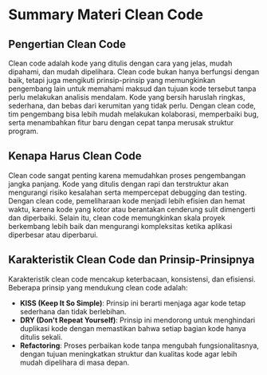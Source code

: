# Summary Materi Clean Code

## Pengertian Clean Code

Clean code adalah kode yang ditulis dengan cara yang jelas, mudah dipahami, dan mudah dipelihara. Clean code bukan hanya berfungsi dengan baik, tetapi juga mengikuti prinsip-prinsip yang memungkinkan pengembang lain untuk memahami maksud dan tujuan kode tersebut tanpa perlu melakukan analisis mendalam. Kode yang bersih haruslah ringkas, sederhana, dan bebas dari kerumitan yang tidak perlu. Dengan clean code, tim pengembang bisa lebih mudah melakukan kolaborasi, memperbaiki bug, serta menambahkan fitur baru dengan cepat tanpa merusak struktur program.

## Kenapa Harus Clean Code

Clean code sangat penting karena memudahkan proses pengembangan jangka panjang. Kode yang ditulis dengan rapi dan terstruktur akan mengurangi risiko kesalahan serta mempercepat debugging dan testing. Dengan clean code, pemeliharaan kode menjadi lebih efisien dan hemat waktu, karena kode yang kotor atau berantakan cenderung sulit dimengerti dan diperbaiki. Selain itu, clean code memungkinkan skala proyek berkembang lebih baik dan mengurangi kompleksitas ketika aplikasi diperbesar atau diperbarui.

## Karakteristik Clean Code dan Prinsip-Prinsipnya

Karakteristik clean code mencakup keterbacaan, konsistensi, dan efisiensi. Beberapa prinsip yang mendukung clean code adalah:

- **KISS (Keep It So Simple)**: Prinsip ini berarti menjaga agar kode tetap sederhana dan tidak berlebihan.
- **DRY (Don't Repeat Yourself)**: Prinsip ini mendorong untuk menghindari duplikasi kode dengan memastikan bahwa setiap bagian kode hanya ditulis sekali.
- **Refactoring**: Proses perbaikan kode tanpa mengubah fungsionalitasnya, dengan tujuan meningkatkan struktur dan kualitas kode agar lebih mudah dipelihara di masa depan.
